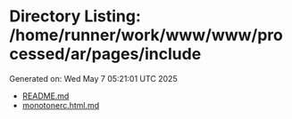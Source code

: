 # Directory Listing: /home/runner/work/www/www/processed/ar/pages/include
Generated on: Wed May  7 05:21:01 UTC 2025

- [README.md](README.md)
- [monotonerc.html.md](monotonerc.html.md)
